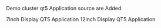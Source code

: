 Demo cluster qt5 Application source are Added

7inch Display QT5 Application
12inch Display QT5 Application
